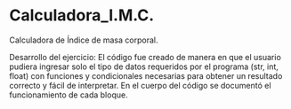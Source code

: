 # Calculadora_I.M.C.
Calculadora de Índice de masa corporal.

Desarrollo del ejercicio:
El código fue creado de manera en que el usuario pudiera ingresar solo el tipo de datos requeridos por el programa (str, int, float)
con funciones y condicionales necesarias para obtener un resultado correcto y fácil de interpretar. En el cuerpo del código se documentó el
funcionamiento de cada bloque.

